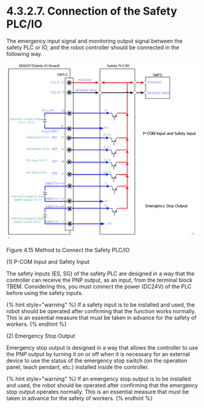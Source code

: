 ﻿# 4.3.2.7. Connection of the Safety PLC/IO

The emergency input signal and monitoring output signal between the safety PLC or IO, and the robot controller should be connected in the following way.

![](../../../_assets/그림_4.38_Safety_PLC,IO의_연결방법.png  )

Figure 4.15 Method to Connect the Safety PLC/IO

\(1\) P-COM Input and Safety Input 

The safety inputs (ES, SG) of the safety PLC are designed in a way that the controller can receive the PNP output, as an input, from the terminal block TBEM. Considering this, you must connect the power (DC24V) of the PLC before using the safety inputs.

{% hint style="warning" %}
If a safety input is to be installed and used, the robot should be operated after confirming that the function works normally. This is an essential measure that must be taken in advance for the safety of workers.
{% endhint %}

\(2\) Emergency Stop Output

Emergency stop output is designed in a way that allows the controller to use the PNP output by turning it on or off when it is necessary for an external device to use the status of the emergency stop switch (on the operation panel, teach pendant, etc.) installed inside the controller.

{% hint style="warning" %}
If an emergency stop output is to be installed and used, the robot should be operated after confirming that the emergency stop output operates normally. This is an essential measure that must be taken in advance for the safety of workers.
{% endhint %}
